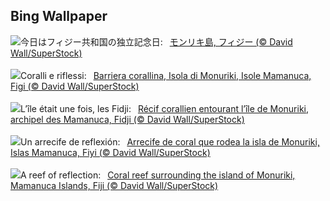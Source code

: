 ## Bing Wallpaper
![](https://www.bing.com/th?id=OHR.MonurikiFiji_JA-JP7889877935_UHD.jpg&w=1000)今日はフィジー共和国の独立記念日:&nbsp;&ensp;[モンリキ島, フィジー (© David Wall/SuperStock)](https://www.bing.com/th?id=OHR.MonurikiFiji_JA-JP7889877935_UHD.jpg)
<br><br/>
![](https://www.bing.com/th?id=OHR.MonurikiFiji_IT-IT0760985138_UHD.jpg&w=1000)Coralli e riflessi:&nbsp;&ensp;[Barriera corallina, Isola di Monuriki, Isole Mamanuca, Figi (© David Wall/SuperStock)](https://www.bing.com/th?id=OHR.MonurikiFiji_IT-IT0760985138_UHD.jpg)
<br><br/>
![](https://www.bing.com/th?id=OHR.MonurikiFiji_FR-FR1965594259_UHD.jpg&w=1000)L’île était une fois, les Fidji:&nbsp;&ensp;[Récif corallien entourant l’île de Monuriki, archipel des Mamanuca, Fidji (© David Wall/SuperStock)](https://www.bing.com/th?id=OHR.MonurikiFiji_FR-FR1965594259_UHD.jpg)
<br><br/>
![](https://www.bing.com/th?id=OHR.MonurikiFiji_ES-ES0990792283_UHD.jpg&w=1000)Un arrecife de reflexión:&nbsp;&ensp;[Arrecife de coral que rodea la isla de Monuriki, Islas Mamanuca, Fiyi (© David Wall/SuperStock)](https://www.bing.com/th?id=OHR.MonurikiFiji_ES-ES0990792283_UHD.jpg)
<br><br/>
![](https://www.bing.com/th?id=OHR.MonurikiFiji_EN-GB5307318194_UHD.jpg&w=1000)A reef of reflection:&nbsp;&ensp;[Coral reef surrounding the island of Monuriki, Mamanuca Islands, Fiji (© David Wall/SuperStock)](https://www.bing.com/th?id=OHR.MonurikiFiji_EN-GB5307318194_UHD.jpg)
<br><br/>
